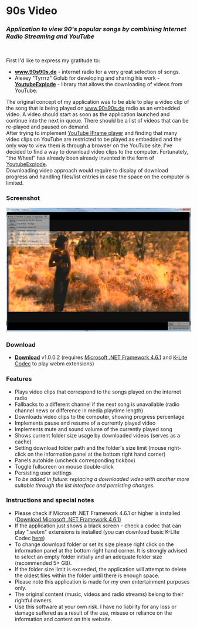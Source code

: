 <div class="container text-center">
    <h1 class="text-center"> 90s Video</h1>
    <h3><i>Application to view 90's popular songs by combining Internet Radio Streaming and YouTube</i></h3>
</div>


<div>
    <br />
    <p>
        First I'd like to express my gratitude to:
        <ul>
            <li><strong><a href="http://www.90s90s.de" target="_blank">www.90s90s.de</a></strong> - internet radio for a very great selection of songs.</li>
            <li>
                Alexey "Tyrrrz" Golub for developing and sharing his work - <strong><a href="https://github.com/Tyrrrz/YoutubeExplode" target="_blank">YoutubeExplode</a></strong>
                - library that allows the downloading of videos from YouTube.
            </li>
        </ul>
    </p>
    <p>
        The original concept of my application was to be able to play a video clip of the song that is being played on <a href="http://www.90s90s.de" target="_blank">www.90s90s.de</a>
        radio as an embedded video. A video should start as soon as the application launched and continue into the next in queue. There should be a list of videos that
        can be re-played and paused on demand.
        <br />
        After trying to implement <a href="https://developers.google.com/youtube/iframe_api_reference" target="_blank">YouTube IFrame player</a> and finding that many video clips on
        YouTube are restricted to be played as embedded and the only way to view them is through
        a browser on the YouTube site. I've decided to find a way to download video clips to the computer. Fortunately, "the Wheel" has already been already invented in the form of
        <a href="https://github.com/Tyrrrz/YoutubeExplode" target="_blank">YoutubeExplode</a>.
        <br />
        Downloading video approach would require to display of download progress and handling files/list entries in case the space on the computer is limited.
    </p>
</div>

<div>
    <div class="col-md-8">
    <h3>Screenshot</h3>
        <img src="https://github.com/MaxiGen78/90sVideo/blob/master/90s-2.jpg" />
    </div>

<div>
    <h3>Download</h3>
        <ul>
            <li>
             <strong><a href="https://romaxsolutions.net/Download/90s.msi">Download</a></strong> v1.0.0.2 (requires <a href="https://www.microsoft.com/en-gb/download/details.aspx?id=49981" target="_blank">Microsoft .NET Framework 4.6.1</a> and 
                     <a href="https://www.codecguide.com/download_k-lite_codec_pack_basic.htm" target="_blank">K-Lite Codec</a> to play webm extensions)</li> 

</div>


<h3>Features</h3>
<ul>
            <li>Plays video clips that correspond to the songs played on the internet radio</li>
            <li>Fallbacks to a different channel if the next song is unavailable (radio channel news or difference in media playtime length)</li>
            <li>Downloads video clips to the computer, showing progress percentage</li>
            <li>Implements pause and resume of a currently played video</li>
            <li>Implements mute and sound volume of the currently played song</li>
            <li>Shows current folder size usage by downloaded videos (serves as a cache)</li>
            <li>Setting download folder path and the folder's size limit (mouse right-click on the information panel at the bottom right hand corner) </li>
            <li>Panels autohide (uncheck corresponding tickbox)</li>
            <li>Toggle fullscreen on mouse double-click</li>
            <li>Persisting user settings</li>
            <li> <i>To be added in future: replacing a downloaded video with another more suitable through the list interface and persisting changes.</i></li>
</ul>


<h3>Instructions and special notes</h3>
        <ul>
            <li>Please check if Microsoft .NET Framework 4.6.1 or higher is installed (<a href="https://www.microsoft.com/en-gb/download/details.aspx?id=49981" target="_blank">Download Microsoft .NET Framework 4.6.1)</a></li>
            <li>
                If the application just shows a black screen - check a codec that can play ".webm" extensions is installed
                (you can download basic K-LIte Codec <a href="https://www.codecguide.com/download_k-lite_codec_pack_basic.htm" target="_blank">here</a>)
            </li>
            <li>
                To change download folder or set its size please right click on the information panel at the bottom right hand corner. It is strongly advised to select an empty folder initially
                and an adequate folder size (recommended 5+ GB).
            </li>
            <li>If the folder size limit is exceeded, the application will attempt to delete the oldest files within the folder until there is enough space.</li>
            <li>Please note this application is made for my own entertainment purposes only.</li>
            <li>The original content (music, videos and radio streams) belong to their rightful owners.</li>
            <li>Use this software at your own risk. I have no liability for any loss or damage suffered as a result of the use, misuse or reliance on the information and content on this website.</li>

 

